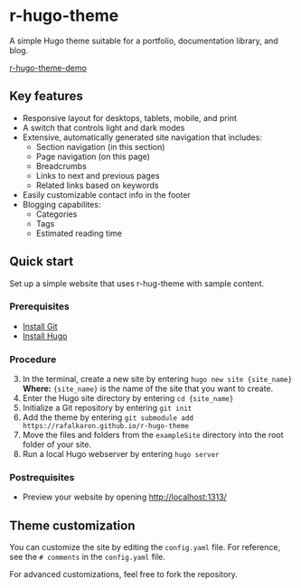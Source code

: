 # r-hugo-theme
A simple Hugo theme suitable for a portfolio, documentation library, and blog.

[r-hugo-theme-demo](https://rafalkaron.github.io/r-hugo-theme-demo)

## Key features
* Responsive layout for desktops, tablets, mobile, and print
* A switch that controls light and dark modes
* Extensive, automatically generated site navigation that includes:
  * Section navigation (in this section)
  * Page navigation (on this page)
  * Breadcrumbs
  * Links to next and previous pages
  * Related links based on keywords
* Easily customizable contact info in the footer
* Blogging capabilites:
  * Categories
  * Tags
  * Estimated reading time

## Quick start
Set up a simple website that uses r-hug-theme with sample content.

### Prerequisites
* [Install Git](https://git-scm.com/book/en/v2/Getting-Started-Installing-Git)
* [Install Hugo](https://gohugo.io/getting-started/quick-start/#step-1-install-hugo)

### Procedure
3. In the terminal, create a new site by entering `hugo new site {site_name}`  
**Where:** `{site_name}` is the name of the site that you want to create.
4. Enter the Hugo site directory by entering `cd {site_name}`
5. Initialize a Git repository by entering `git init`
6. Add the theme by entering `git submodule add https://rafalkaron.github.io/r-hugo-theme`
7. Move the files and folders from the `exampleSite` directory into the root folder of your site.
8. Run a local Hugo webserver by entering `hugo server`

### Postrequisites
* Preview your website by opening [http://localhost:1313/](http://localhost:1313/)

## Theme customization
You can customize the site by editing the `config.yaml` file. For reference, see the `# comments` in the `config.yaml` file.

For advanced customizations, feel free to fork the repository.
